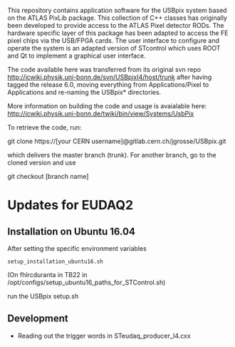 This repository contains application software for the USBpix system based on the ATLAS PixLib package. This collection of C++ classes 
has originally been developed to provide access to the ATLAS Pixel detector RODs. The hardware specific layer of this package has been 
adapted to access the FE pixel chips via the USB/FPGA cards. The user interface to configure and operate the system is an adapted version 
of STcontrol which uses ROOT and Qt to implement a graphical user interface. 

The code available here was transferred from its original svn repo
http://icwiki.physik.uni-bonn.de/svn/USBpixI4/host/trunk
after having tagged the release 6.0, moving everything from Applications/Pixel to Applications and re-naming the USBpix* directories.

More information on building the code and usage is avaialable here: http://icwiki.physik.uni-bonn.de/twiki/bin/view/Systems/UsbPix

To retrieve the code, run:

git clone https://[your CERN username]@gitlab.cern.ch/jgrosse/USBpix.git

which delivers the master branch (trunk). For another branch, go to the cloned version and use

git checkout [branch name]

# Updates for EUDAQ2

## Installation on Ubuntu 16.04

After setting the specific environment variables
```
setup_installation_ubuntu16.sh
```
(On fhlrcduranta in TB22 in /opt/configs/setup_ubuntu16_paths_for_STControl.sh)

run the USBpix setup.sh

## Development

* Reading out the trigger words in STeudaq_producer_I4.cxx
